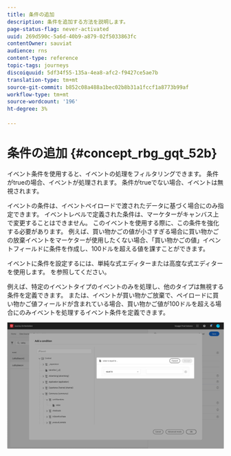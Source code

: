 ```yaml
---
title: 条件の追加
description: 条件を追加する方法を説明します。
page-status-flag: never-activated
uuid: 269d590c-5a6d-40b9-a879-02f5033863fc
contentOwner: sauviat
audience: rns
content-type: reference
topic-tags: journeys
discoiquuid: 5df34f55-135a-4ea8-afc2-f9427ce5ae7b
translation-type: tm+mt
source-git-commit: b852c08a488a1bec02b8b31a1fccf1a8773b99af
workflow-type: tm+mt
source-wordcount: '196'
ht-degree: 3%

---
```




# 条件の追加 {#concept_rbg_gqt_52b}

イベント条件を使用すると、イベントの処理をフィルタリングできます。 条件がtrueの場合、イベントが処理されます。 条件がtrueでない場合、イベントは無視されます。

イベントの条件は、イベントペイロードで渡されたデータに基づく場合にのみ指定できます。 イベントレベルで定義された条件は、マーケターがキャンバス上で変更することはできません。 このイベントを使用する際に、この条件を強化する必要があります。 例えば、買い物かごの値が小さすぎる場合に買い物かごの放棄イベントをマーケターが使用したくない場合、「買い物かごの値」イベントフィールドに条件を作成し、100ドルを超える値を課すことができます。

イベントに条件を設定するには、単純な式エディターまたは高度な式エディターを使用します。 [](../expression/expressionadvanced.md) を参照してください。

例えば、特定のイベントタイプのイベントのみを処理し、他のタイプは無視する条件を定義できます。 または、イベントが買い物かご放棄で、ペイロードに買い物かご値フィールドが含まれている場合、買い物かご値が100ドルを超える場合にのみイベントを処理するイベント条件を定義できます。

![](../assets/journey78.png)
